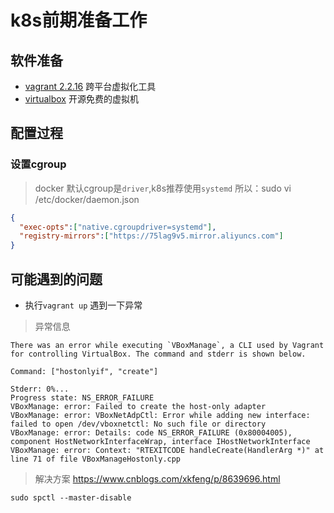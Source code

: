 # k8s前期准备工作

## 软件准备

* [vagrant 2.2.16](https://www.vagrantup.com/downloads) 跨平台虚拟化工具
* [virtualbox](https://www.virtualbox.org/wiki/Downloads) 开源免费的虚拟机

## 配置过程

### 设置cgroup

> docker 默认cgroup是`driver`,k8s推荐使用`systemd` 所以：sudo vi /etc/docker/daemon.json

```json
{
  "exec-opts":["native.cgroupdriver=systemd"],
  "registry-mirrors":["https://75lag9v5.mirror.aliyuncs.com"]
}
```



## 可能遇到的问题

* 执行`vagrant up` 遇到一下异常

> 异常信息

```shel
There was an error while executing `VBoxManage`, a CLI used by Vagrant
for controlling VirtualBox. The command and stderr is shown below.

Command: ["hostonlyif", "create"]

Stderr: 0%...
Progress state: NS_ERROR_FAILURE
VBoxManage: error: Failed to create the host-only adapter
VBoxManage: error: VBoxNetAdpCtl: Error while adding new interface: failed to open /dev/vboxnetctl: No such file or directory
VBoxManage: error: Details: code NS_ERROR_FAILURE (0x80004005), component HostNetworkInterfaceWrap, interface IHostNetworkInterface
VBoxManage: error: Context: "RTEXITCODE handleCreate(HandlerArg *)" at line 71 of file VBoxManageHostonly.cpp
```

> 解决方案 https://www.cnblogs.com/xkfeng/p/8639696.html

```shell
sudo spctl --master-disable
```

